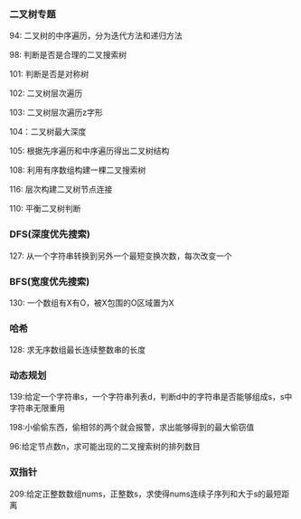 ### 二叉树专题

94: 二叉树的中序遍历，分为迭代方法和递归方法

98: 判断是否是合理的二叉搜索树

101: 判断是否是对称树

102: 二叉树层次遍历

103: 二叉树层次遍历z字形

104：二叉树最大深度

105: 根据先序遍历和中序遍历得出二叉树结构

108: 利用有序数组构建一棵二叉搜索树

116: 层次构建二叉树节点连接

110: 平衡二叉树判断





### DFS(深度优先搜索)

127: 从一个字符串转换到另外一个最短变换次数，每次改变一个



### BFS(宽度优先搜索)

130: 一个数组有X有O，被X包围的O区域置为X



### 哈希

128: 求无序数组最长连续整数串的长度



### 动态规划

139:给定一个字符串s，一个字符串列表d，判断d中的字符串是否能够组成s，s中字符串无限重用

198:小偷偷东西，偷相邻的两个就会报警，求出能够得到的最大偷窃值

96:给定节点数n，求可能出现的二叉搜索树的排列数目



### 双指针

209:给定正整数数组nums，正整数s，求使得nums连续子序列和大于s的最短距离